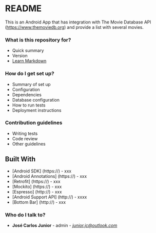# README #

This is an Android App that has integration with The Movie Database API (https://www.themoviedb.org) and provide a list with several movies. 

### What is this repository for? ###

* Quick summary
* Version
* [Learn Markdown](https://bitbucket.org/tutorials/markdowndemo)

### How do I get set up? ###

* Summary of set up
* Configuration
* Dependencies
* Database configuration
* How to run tests
* Deployment instructions

### Contribution guidelines ###

* Writing tests
* Code review
* Other guidelines

## Built With

* [Android SDK] (https://) - xxx
* [Android Annotations] (https://) - xxx
* [Retrofit] (https://) - xxx
* [Mockito] (https://) - xxx
* [Espresso] (http://) - xxx
* [Android Support API] (http://) - xxxx
* [Bottom Bar] (http://) - xxx

### Who do I talk to? ###

* **José Carlos Junior** - admin - *junior.jc@outlook.com*